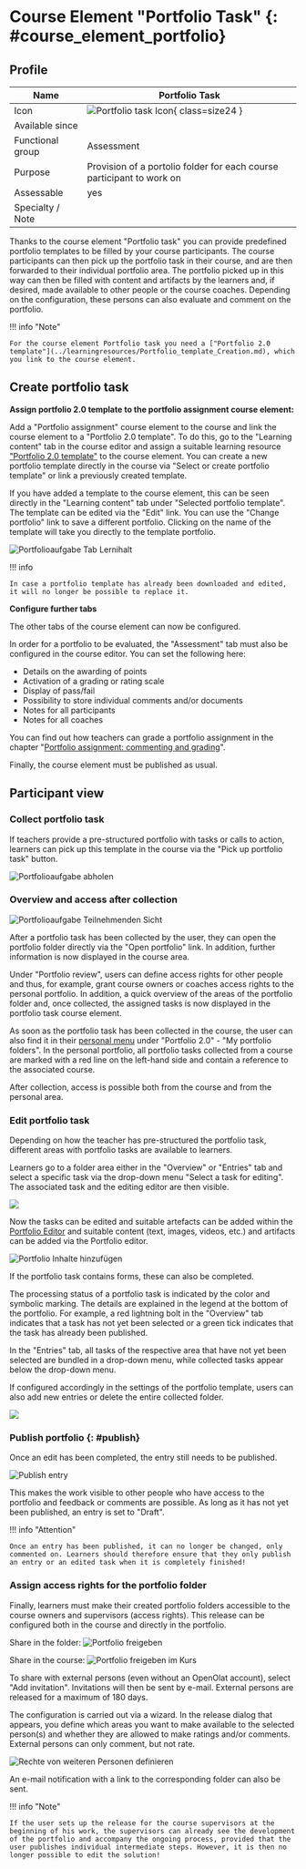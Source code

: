 # Course Element "Portfolio Task" {: #course_element_portfolio}


## Profile

Name | Portfolio Task
---------|----------
Icon | ![Portfolio task Icon](assets/portfolio_434343_64.png){ class=size24 }
Available since | 
Functional group | Assessment
Purpose | Provision of a portolio folder for each course participant to work on
Assessable | yes
Specialty / Note |


Thanks to the course element "Portfolio task" you can provide predefined portfolio templates to be filled by your course participants. The course participants can then pick up the portfolio task in their course, and are then forwarded to their individual portfolio area. The portfolio picked up in this way can then be filled with content and artifacts by the learners and, if desired, made available to other people or the course coaches. Depending on the configuration, these persons can also evaluate and comment on the portfolio.

 !!! info "Note"

    For the course element Portfolio task you need a ["Portfolio 2.0 template"](../learningresources/Portfolio_template_Creation.md), which you link to the course element. 


## Create portfolio task

**Assign portfolio 2.0 template to the portfolio assignment course element:**

Add a "Portfolio assignment" course element to the course and link the course element to a "Portfolio 2.0 template". To do this, go to the "Learning content" tab in the course editor and assign a suitable learning resource ["Portfolio 2.0 template"](../learningresources/Portfolio_template_Creation.md) to the course element. You can create a new portfolio template directly in the course via "Select or create portfolio template" or link a previously created template. 

If you have added a template to the course element, this can be seen directly in the "Learning content" tab under "Selected portfolio template". The template can be edited via the "Edit" link. You can use the "Change portfolio" link to save a different portfolio. Clicking on the name of the template will take you directly to the template portfolio. 

![Portfolioaufgabe Tab Lernihalt](assets/Portfolioaufgabe_Lerninhalt.png)

!!! info

    In case a portfolio template has already been downloaded and edited, it will no longer be possible to replace it.

**Configure further tabs**

The other tabs of the course element can now be configured.

In order for a portfolio to be evaluated, the "Assessment" tab must also be configured in the course editor. You can set the following here: 
* Details on the awarding of points
* Activation of a grading or rating scale
* Display of pass/fail
* Possibility to store individual comments and/or documents
* Notes for all participants
* Notes for all coaches

You can find out how teachers can grade a portfolio assignment in the chapter "[Portfolio assignment: commenting and grading](../learningresources/Portfolio_assignment_Grading.md)".

Finally, the course element must be published as usual.


## Participant view

### Collect portfolio task

If teachers provide a pre-structured portfolio with tasks or calls to action, learners can pick up this template in the course via the "Pick up portfolio task" button.

![Portfolioaufgabe abholen](assets/Portfolioaufgabe_abholen_19.png)  

### Overview and access after collection

![Portfolioaufgabe Teilnehmenden Sicht](assets/Portfolio_TN_19.png)

After a portfolio task has been collected by the user, they can open the portfolio folder directly via the "Open portfolio" link. In addition, further information is now displayed in the course area.

Under "Portfolio review", users can define access rights for other people and thus, for example, grant course owners or coaches access rights to the personal portfolio. In addition, a quick overview of the areas of the portfolio folder and, once collected, the assigned tasks is now displayed in the portfolio task course element. 

As soon as the portfolio task has been collected in the course, the user can also find it in their [personal menu](../personal_menu/Personal_Tools.md) under "Portfolio 2.0" - "My portfolio folders". In the personal portfolio, all portfolio tasks collected from a course are marked with a red line on the left-hand side and contain a reference to the associated course. 

After collection, access is possible both from the course and from the personal area. 
  
### Edit portfolio task  

Depending on how the teacher has pre-structured the portfolio task, different areas with portfolio tasks are available to learners.  

Learners go to a folder area either in the "Overview" or "Entries" tab and select a specific task via the drop-down menu "Select a task for editing". The associated task and the editing editor are then visible.

![](assets/3e_portfolio.png)

Now the tasks can be edited and suitable artefacts can be added within the [Portfolio Editor](../area_modules/The_portfolio_editor_17_1.md) and suitable content (text, images, videos, etc.) and artifacts can be added via the Portfolio editor.

![Portfolio Inhalte hinzufügen](assets/Portfolio_Inhalt_hinzufuegen.png)

If the portfolio task contains forms, these can also be completed.

The processing status of a portfolio task is indicated by the color and symbolic marking. The details are explained in the legend at the bottom of the portfolio. For example, a red lightning bolt in the "Overview" tab indicates that a task has not yet been selected or a green tick indicates that the task has already been published.

In the "Entries" tab, all tasks of the respective area that have not yet been selected are bundled in a drop-down menu, while collected tasks appear below the drop-down menu.

If configured accordingly in the settings of the portfolio template, users can also add new entries or delete the entire collected folder.

![](assets/5_Portfolio.png)


### Publish portfolio {: #publish}
  
Once an edit has been completed, the entry still needs to be published. 
  
![Publish entry](assets/Eintrag_publizieren_en.png)

This makes the work visible to other people who have access to the portfolio and feedback or comments are possible. As long as it has not yet been published, an entry is set to "Draft".

!!! info "Attention"

    Once an entry has been published, it can no longer be changed, only commented on. Learners should therefore ensure that they only publish an entry or an edited task when it is completely finished!

### Assign access rights for the portfolio folder
  
Finally, learners must make their created portfolio folders accessible to the course owners and supervisors (access rights). This release can be configured both in the course and directly in the portfolio.

Share in the folder:
![Portfolio freigeben](assets/Portfoliomappe_freigeben.png)

Share in the course: 
![Portfolio freigeben im Kurs](assets/Portfolio_Zugangsrecht.jpg)

To share with external persons (even without an OpenOlat account), select "Add invitation". Invitations will then be sent by e-mail. External persons are released for a maximum of 180 days.

The configuration is carried out via a wizard. In the release dialog that appears, you define which areas you want to make available to the selected person(s) and whether they are allowed to make ratings and/or comments. External persons can only comment, but not rate.

![Rechte von weiteren Personen definieren](assets/pf_aufgabeabholen_auswahl_DE.png)

An e-mail notification with a link to the corresponding folder can also be sent.


!!! info  "Note"

    If the user sets up the release for the course supervisors at the beginning of his work, the supervisors can already see the development of the portfolio and accompany the ongoing process, provided that the user publishes individual intermediate steps. However, it is then no longer possible to edit the solution!
